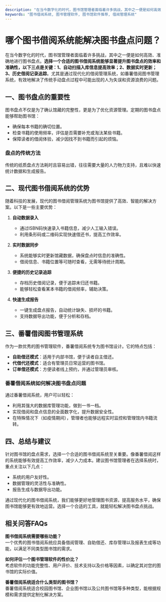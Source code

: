 ```yaml
---
description: "在当今数字化的时代，图书馆管理者面临着许多挑战，其中之一便是如何高效、准确地进行图书盘点。**选择一个合适的图书借阅系统能够显著提升图书盘点的效率和准确性，以下三点是关键：1、自动扫描入库信息提高效率；2、数据实时更新；3、历史借阅记录追踪**。尤其是通过现代化的借阅管理系统，如番薯借阅图书管理系统，有效地解决了传统手动盘点过程中可能出现的人为失误和资源浪费的问题。"
keywords: "图书借阅系统, 图书管理软件, 图书馆软件推荐, 借阅管理系统"
---
```

# 哪个图书借阅系统能解决图书盘点问题？

在当今数字化的时代，图书馆管理者面临着许多挑战，其中之一便是如何高效、准确地进行图书盘点。**选择一个合适的图书借阅系统能够显著提升图书盘点的效率和准确性，以下三点是关键：1、自动扫描入库信息提高效率；2、数据实时更新；3、历史借阅记录追踪**。尤其是通过现代化的借阅管理系统，如番薯借阅图书管理系统，有效地解决了传统手动盘点过程中可能出现的人为失误和资源浪费的问题。

## 一、图书盘点的重要性

图书盘点不仅是为了确认馆藏的完整性，更是为了优化资源管理。定期的图书盘点能够帮助图书馆：

- 确保每本书籍的确切位置。
- 检查书籍的使用频率，评估是否需要补充或淘汰某些书籍。
- 保障读者的借阅体验，减少因找不到书籍而引起的烦恼。

### 盘点的传统方法

传统的纸质盘点方法耗时且容易出错，往往需要大量的人力物力支持，且难以快速统计数据和生成报告。

## 二、现代图书借阅系统的优势

随着科技的发展，现代的图书借阅管理系统为图书馆提供了高效、智能的解决方案。以下是一些主要优势：

1. **自动数据录入**
   - 通过ISBN码快速录入书籍信息，减少人工输入错误。
   - 利用条形码或二维码实现快速借还书，提高工作效率。

2. **实时数据同步**
   - 系统能够实时更新馆藏数据，确保盘点时信息的准确性。
   - 借阅信息、书籍位置等可随时查看，无需等待统计周期。

3. **便捷的历史记录追踪**
   - 存档历史借阅记录，便于追踪未归还书籍。
   - 能够轻松查看某本书籍的借阅频率，辅助决策。

4. **快速生成报告**
   - 一键生成盘点报告，自动统计缺失、损坏的书籍。
   - 支持数据导出功能，便于分析和存档。

## 三、番薯借阅图书管理系统

作为一款优秀的图书管理软件，番薯借阅系统专为图书馆设计。它的特点包括：

- **自助借还模式**：适用于内部书馆，便于读者自主借还。
- **代借代还模式**：适合有管理员日常运营的图书馆。
- **订单借还模式**：方便读者线上预约，并通过管理员审核。

### 番薯借阅系统如何解决图书盘点问题

通过番薯借阅系统，用户可以轻松：

- 利用其强大的数据库管理功能，做到一书一档。
- 实现借阅和盘点信息的全面数字化，提升数据安全性。
- 在特殊情况下（如疫情期间），管理者也能够远程实时监控和管理馆内书籍流转。

## 四、总结与建议

针对图书馆的盘点需求，选择一个合适的图书借阅系统至关重要。像番薯借阅这样的系统能够有效提高工作效率，减少人力成本。建议图书馆管理者在选择系统时，重点关注以下几点：

- 系统的用户友好性。
- 数据管理的灵活性与准确性。
- 报告生成与数据导出功能。

通过现代化的图书借阅系统，我们能够更好地管理图书资源，提高服务水平，确保图书馆能够更有效地运营。选择一个合适的工具，就能轻松解决图书盘点挑战。

## 相关问答FAQs

**图书借阅系统需要哪些功能？**  
一个优秀的图书借阅系统应具备借阅管理、自助借还、库存管理以及报表生成等功能，以满足不同类型图书馆的需求。

**如何评估一个图书管理软件的性价比？**  
考虑软件的功能完整性、用户评价、技术支持以及价格等因素，以确定其对您的图书馆的实际价值。

**番薯借阅系统适合什么类型的图书馆？**  
番薯借阅系统适合校园图书馆、企业图书馆以及公共图书馆等多种类型，能根据规模和需求提供定制化解决方案。
